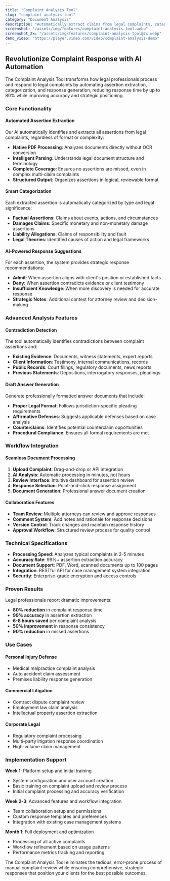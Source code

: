 ```yaml
---
title: "Complaint Analysis Tool"
slug: "complaint-analysis-tool"
category: "Document Analysis"
description: "Automatically extract claims from legal complaints, categorize assertions, and generate strategic response suggestions."
screenshot: "/assets/img/features/complaint-analysis-tool.webp"
screenshot_2x: "/assets/img/features/complaint-analysis-tool@2x.webp"
demo_video: "https://player.vimeo.com/video/complaint-analysis-demo"
---
```


## Revolutionize Complaint Response with AI Automation

The Complaint Analysis Tool transforms how legal professionals process and respond to legal complaints by automating assertion extraction, categorization, and response generation, reducing response time by up to 80% while improving accuracy and strategic positioning.

### Core Functionality

#### Automated Assertion Extraction
Our AI automatically identifies and extracts all assertions from legal complaints, regardless of format or complexity:
- **Native PDF Processing**: Analyzes documents directly without OCR conversion
- **Intelligent Parsing**: Understands legal document structure and terminology
- **Complete Coverage**: Ensures no assertions are missed, even in complex multi-claim complaints
- **Structured Output**: Organizes assertions in logical, reviewable format

#### Smart Categorization
Each extracted assertion is automatically categorized by type and legal significance:
- **Factual Assertions**: Claims about events, actions, and circumstances
- **Damages Claims**: Specific monetary and non-monetary damage assertions
- **Liability Allegations**: Claims of responsibility and fault
- **Legal Theories**: Identified causes of action and legal frameworks

#### AI-Powered Response Suggestions
For each assertion, the system provides strategic response recommendations:
- **Admit**: When assertion aligns with client's position or established facts
- **Deny**: When assertion contradicts evidence or client testimony
- **Insufficient Knowledge**: When more discovery is needed for accurate response
- **Strategic Notes**: Additional context for attorney review and decision-making

### Advanced Analysis Features

#### Contradiction Detection
The tool automatically identifies contradictions between complaint assertions and:
- **Existing Evidence**: Documents, witness statements, expert reports
- **Client Information**: Testimony, internal communications, records
- **Public Records**: Court filings, regulatory documents, news reports
- **Previous Statements**: Depositions, interrogatory responses, pleadings

#### Draft Answer Generation
Generate professionally formatted answer documents that include:
- **Proper Legal Format**: Follows jurisdiction-specific pleading requirements
- **Affirmative Defenses**: Suggests applicable defenses based on case analysis
- **Counterclaims**: Identifies potential counterclaim opportunities
- **Procedural Compliance**: Ensures all formal requirements are met

### Workflow Integration

#### Seamless Document Processing
1. **Upload Complaint**: Drag-and-drop or API integration
2. **AI Analysis**: Automatic processing in minutes, not hours
3. **Review Interface**: Intuitive dashboard for assertion review
4. **Response Selection**: Point-and-click response assignment
5. **Document Generation**: Professional answer document creation

#### Collaboration Features
- **Team Review**: Multiple attorneys can review and approve responses
- **Comment System**: Add notes and rationale for response decisions
- **Version Control**: Track changes and maintain response history
- **Approval Workflow**: Structured review process for quality control

### Technical Specifications

- **Processing Speed**: Analyzes typical complaints in 2-5 minutes
- **Accuracy Rate**: 99%+ assertion extraction accuracy
- **Document Support**: PDF, Word, scanned documents up to 100 pages
- **Integration**: RESTful API for case management system integration
- **Security**: Enterprise-grade encryption and access controls

### Proven Results

Legal professionals report dramatic improvements:
- **80% reduction** in complaint response time
- **99% accuracy** in assertion extraction
- **6-8 hours saved** per complaint analysis
- **50% improvement** in response consistency
- **90% reduction** in missed assertions

### Use Cases

#### Personal Injury Defense
- Medical malpractice complaint analysis
- Auto accident claim assessment
- Premises liability response generation

#### Commercial Litigation
- Contract dispute complaint review
- Employment law claim analysis
- Intellectual property assertion extraction

#### Corporate Legal
- Regulatory complaint processing
- Multi-party litigation response coordination
- High-volume claim management

### Implementation Support

**Week 1**: Platform setup and initial training
- System configuration and user account creation
- Basic training on complaint upload and review process
- Initial complaint processing and accuracy verification

**Week 2-3**: Advanced features and workflow integration
- Team collaboration setup and permissions
- Custom response templates and preferences
- Integration with existing case management systems

**Month 1**: Full deployment and optimization
- Processing of all active complaints
- Workflow refinement based on usage patterns
- Performance metrics tracking and reporting

The Complaint Analysis Tool eliminates the tedious, error-prone process of manual complaint review while ensuring comprehensive, strategic responses that position your clients for the best possible outcomes.